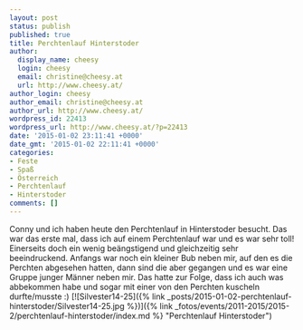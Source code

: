 ```yaml
---
layout: post
status: publish
published: true
title: Perchtenlauf Hinterstoder
author:
  display_name: cheesy
  login: cheesy
  email: christine@cheesy.at
  url: http://www.cheesy.at/
author_login: cheesy
author_email: christine@cheesy.at
author_url: http://www.cheesy.at/
wordpress_id: 22413
wordpress_url: http://www.cheesy.at/?p=22413
date: '2015-01-02 23:11:41 +0000'
date_gmt: '2015-01-02 22:11:41 +0000'
categories:
- Feste
- Spaß
- Österreich
- Perchtenlauf
- Hinterstoder
comments: []
---
```

Conny und ich haben heute den Perchtenlauf in Hinterstoder besucht. Das war das erste mal, dass ich auf einem Perchtenlauf war und es war sehr toll! Einerseits doch ein wenig beängstigend und gleichzeitig sehr beeindruckend. Anfangs war noch ein kleiner Bub neben mir, auf den es die Perchten abgesehen hatten, dann sind die aber gegangen und es war eine Gruppe junger Männer neben mir. Das hatte zur Folge, dass ich auch was abbekommen habe und sogar mit einer von den Perchten kuscheln durfte/musste :)
[![Silvester14-25]({% link _posts/2015-01-02-perchtenlauf-hinterstoder/Silvester14-25.jpg %})]({% link _fotos/events/2011-2015/2015-2/perchtenlauf-hinterstoder/index.md %} "Perchtenlauf Hinterstoder")
